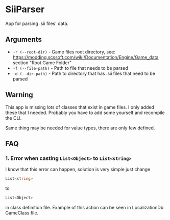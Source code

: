 ﻿# SiiParser

App for parsing .sii files' data.

## Arguments

 - ```-r (--root-dir)``` - Game files root directory, see: https://modding.scssoft.com/wiki/Documentation/Engine/Game_data section "Root Game Folder"
 - ```-f (--file-path)``` - Path to file that needs to be parsed
 - ```-d (--dir-path)``` - Path to directory that has .sii files that need to be parsed

## Warning

This app is missing lots of classes that exist in game files. I only added these that I needed. Probably you have to add some yourself and recompile the CLI.

Same thing may be needed for value types, there are only few defined.

## FAQ

### 1. Error when casting ```List<Object>``` to ```List<string>```

I know that this error can happen, solution is very simple just change
```c#
List<string>
```
to
```c#
List<Object>
```
in class definition file. Example of this action can be seen in LocalizationDb GameClass file.